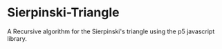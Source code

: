 # Sierpinski-Triangle
A Recursive algorithm for the Sierpinski's triangle using the p5 javascript library.
